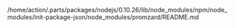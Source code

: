/home/action/.parts/packages/nodejs/0.10.26/lib/node_modules/npm/node_modules/init-package-json/node_modules/promzard/README.md